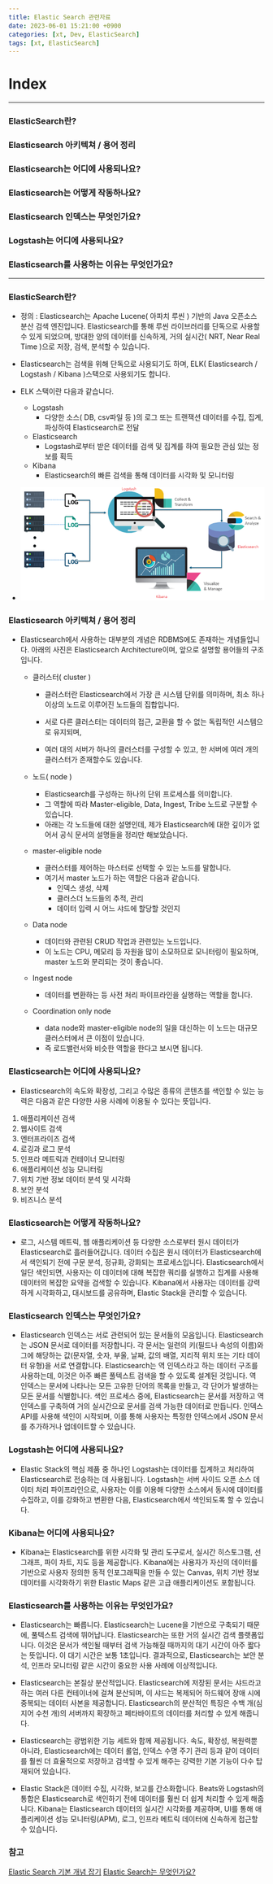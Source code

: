 ```yaml
---
title: Elastic Search 관련자료
date: 2023-06-01 15:21:00 +0900
categories: [xt, Dev, ElasticSearch]
tags: [xt, ElasticSearch]
---
```


# Index
--- 
### ElasticSearch란?
### Elasticsearch 아키텍쳐 / 용어 정리
### Elasticsearch는 어디에 사용되나요?
### Elasticsearch는 어떻게 작동하나요?
### Elasticsearch 인덱스는 무엇인가요?
### Logstash는 어디에 사용되나요?
### Elasticsearch를 사용하는 이유는 무엇인가요?

--- 

### ElasticSearch란?
  - 정의 : Elasticsearch는 Apache Lucene( 아파치 루씬 ) 기반의 Java 오픈소스 분산 검색 엔진입니다. Elasticsearch를 통해 루씬 라이브러리를 단독으로 사용할 수 있게 되었으며, 방대한 양의 데이터를 신속하게, 거의 실시간( NRT, Near Real Time )으로 저장, 검색, 분석할 수 있습니다.
  - Elasticsearch는 검색을 위해 단독으로 사용되기도 하며, ELK( Elasticsearch / Logstash / Kibana )스택으로 사용되기도 합니다.
  - ELK 스택이란 다음과 같습니다.

    - Logstash
      - 다양한 소스( DB, csv파일 등 )의 로그 또는 트랜잭션 데이터를 수집, 집계, 파싱하여 Elasticsearch로 전달
    - Elasticsearch 
      - Logstash로부터 받은 데이터를 검색 및 집계를 하여 필요한 관심 있는 정보를 획득
    - Kibana
      - Elasticsearch의 빠른 검색을 통해 데이터를 시각화 및 모니터링
* ![elasticsearch-1.png](/assets/img/posts/elasticsearch/elasticsearch-1.png)
### Elasticsearch 아키텍쳐 / 용어 정리

  - Elasticsearch에서 사용하는 대부분의 개념은 RDBMS에도 존재하는 개념들입니다. 아래의 사진은 Elasticsearch Architecture이며, 앞으로 설명할 용어들의 구조입니다.

    - 클러스터( cluster )

      - 클러스터란 Elasticsearch에서 가장 큰 시스템 단위를 의미하며, 최소 하나 이상의 노드로 이루어진 노드들의 집합입니다.
    
      - 서로 다른 클러스터는 데이터의 접근, 교환을 할 수 없는 독립적인 시스템으로 유지되며,
    
      - 여러 대의 서버가 하나의 클러스터를 구성할 수 있고, 한 서버에 여러 개의 클러스터가 존재할수도 있습니다.
      
    - 노드( node )
      - Elasticsearch를 구성하는 하나의 단위 프로세스를 의미합니다.
      - 그 역할에 따라 Master-eligible, Data, Ingest, Tribe 노드로 구분할 수 있습니다.
      - 아래는 각 노드들에 대한 설명인데, 제가 Elasticsearch에 대한 깊이가 없어서 공식 문서의 설명들을 정리만 해보았습니다.
    - master-eligible node
      - 클러스터를 제어하는 마스터로 선택할 수 있는 노드를 말합니다.
      - 여기서 master 노드가 하는 역할은 다음과 같습니다.
        - 인덱스 생성, 삭제
        - 클러스더 노드들의 추적, 관리
        - 데이터 입력 시 어느 샤드에 할당할 것인지
    - Data node
      - 데이터와 관련된 CRUD 작업과 관련있는 노드입니다.
      - 이 노드는 CPU, 메모리 등 자원을 많이 소모하므로 모니터링이 필요하며, master 노드와 분리되는 것이 좋습니다.
    - Ingest node
      - 데이터를 변환하는 등 사전 처리 파이프라인을 실행하는 역할을 합니다.
    - Coordination only node
      - data node와 master-eligible node의 일을 대신하는 이 노드는 대규모 클러스터에서 큰 이점이 있습니다.
      - 즉 로드밸런서와 비슷한 역할을 한다고 보시면 됩니다.


### Elasticsearch는 어디에 사용되나요?
  - Elasticsearch의 속도와 확장성, 그리고 수많은 종류의 콘텐츠를 색인할 수 있는 능력은 다음과 같은 다양한 사용 사례에 이용될 수 있다는 뜻입니다.

1. 애플리케이션 검색
2. 웹사이트 검색
3. 엔터프라이즈 검색
4. 로깅과 로그 분석
5. 인프라 메트릭과 컨테이너 모니터링
6. 애플리케이션 성능 모니터링
7. 위치 기반 정보 데이터 분석 및 시각화
8. 보안 분석
9. 비즈니스 분석

### Elasticsearch는 어떻게 작동하나요?
  - 로그, 시스템 메트릭, 웹 애플리케이션 등 다양한 소스로부터 원시 데이터가 Elasticsearch로 흘러들어갑니다. 데이터 수집은 원시 데이터가 Elasticsearch에서 색인되기 전에 구문 분석, 정규화, 강화되는 프로세스입니다. Elasticsearch에서 일단 색인되면, 사용자는 이 데이터에 대해 복잡한 쿼리를 실행하고 집계를 사용해 데이터의 복잡한 요약을 검색할 수 있습니다. Kibana에서 사용자는 데이터를 강력하게 시각화하고, 대시보드를 공유하며, Elastic Stack을 관리할 수 있습니다.

### Elasticsearch 인덱스는 무엇인가요?
  - Elasticsearch 인덱스는 서로 관련되어 있는 문서들의 모음입니다. Elasticsearch는 JSON 문서로 데이터를 저장합니다. 각 문서는 일련의 키(필드나 속성의 이름)와 그에 해당하는 값(문자열, 숫자, 부울, 날짜, 값의 배열, 지리적 위치 또는 기타 데이터 유형)을 서로 연결합니다.
Elasticsearch는 역 인덱스라고 하는 데이터 구조를 사용하는데, 이것은 아주 빠른 풀텍스트 검색을 할 수 있도록 설계된 것입니다. 역 인덱스는 문서에 나타나는 모든 고유한 단어의 목록을 만들고, 각 단어가 발생하는 모든 문서를 식별합니다.
색인 프로세스 중에, Elasticsearch는 문서를 저장하고 역 인덱스를 구축하여 거의 실시간으로 문서를 검색 가능한 데이터로 만듭니다. 인덱스 API를 사용해 색인이 시작되며, 이를 통해 사용자는 특정한 인덱스에서 JSON 문서를 추가하거나 업데이트할 수 있습니다.

### Logstash는 어디에 사용되나요?
  - Elastic Stack의 핵심 제품 중 하나인 Logstash는 데이터를 집계하고 처리하여 Elasticsearch로 전송하는 데 사용됩니다. Logstash는 서버 사이드 오픈 소스 데이터 처리 파이프라인으로, 사용자는 이를 이용해 다양한 소스에서 동시에 데이터를 수집하고, 이를 강화하고 변환한 다음, Elasticsearch에서 색인되도록 할 수 있습니다.

### Kibana는 어디에 사용되나요?
  - Kibana는 Elasticsearch를 위한 시각화 및 관리 도구로서, 실시간 히스토그램, 선 그래프, 파이 차트, 지도 등을 제공합니다. Kibana에는 사용자가 자신의 데이터를 기반으로 사용자 정의한 동적 인포그래픽을 만들 수 있는 Canvas, 위치 기반 정보 데이터를 시각화하기 위한 Elastic Maps 같은 고급 애플리케이션도 포함됩니다.

### Elasticsearch를 사용하는 이유는 무엇인가요?
  - Elasticsearch는 빠릅니다. Elasticsearch는 Lucene을 기반으로 구축되기 때문에, 풀텍스트 검색에 뛰어납니다. Elasticsearch는 또한 거의 실시간 검색 플랫폼입니다. 이것은 문서가 색인될 때부터 검색 가능해질 때까지의 대기 시간이 아주 짧다는 뜻입니다. 이 대기 시간은 보통 1초입니다. 결과적으로, Elasticsearch는 보안 분석, 인프라 모니터링 같은 시간이 중요한 사용 사례에 이상적입니다.

  - Elasticsearch는 본질상 분산적입니다. Elasticsearch에 저장된 문서는 샤드라고 하는 여러 다른 컨테이너에 걸쳐 분산되며, 이 샤드는 복제되어 하드웨어 장애 시에 중복되는 데이터 사본을 제공합니다. Elasticsearch의 분산적인 특징은 수백 개(심지어 수천 개)의 서버까지 확장하고 페타바이트의 데이터를 처리할 수 있게 해줍니다.

  - Elasticsearch는 광범위한 기능 세트와 함께 제공됩니다. 속도, 확장성, 복원력뿐 아니라, Elasticsearch에는 데이터 롤업, 인덱스 수명 주기 관리 등과 같이 데이터를 훨씬 더 효율적으로 저장하고 검색할 수 있게 해주는 강력한 기본 기능이 다수 탑재되어 있습니다.

  - Elastic Stack은 데이터 수집, 시각화, 보고를 간소화합니다. Beats와 Logstash의 통합은 Elasticsearch로 색인하기 전에 데이터를 훨씬 더 쉽게 처리할 수 있게 해줍니다. Kibana는 Elasticsearch 데이터의 실시간 시각화를 제공하며, UI를 통해 애플리케이션 성능 모니터링(APM), 로그, 인프라 메트릭 데이터에 신속하게 접근할 수 있습니다.



### 참고
[Elastic Search 기본 개념 잡기](https://github.com/exo-archives/exo-es-search)
[Elastic Search는 무엇인가요?](https://www.elastic.co/kr/what-is/elasticsearch)




